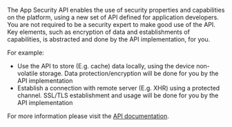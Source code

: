 The App Security API enables the use of security properties and capabilities on the platform, using a new set of API defined for application developers. You are not required to be a security expert to make good use of the API. Key elements, such as encryption of data and establishments of capabilities, is abstracted and done by the API implementation, for you.

For example:

- Use the API to store (E.g. cache) data locally, using the device non-volatile storage. Data protection/encryption will be done for you by the API implementation
- Establish a connection with remote server (E.g. XHR) using a protected channel. SSL/TLS establishment and usage will be done for you by the API implementation

For more information please visit the [API documentation](https://software.intel.com/en-us/app-security-api/api).
